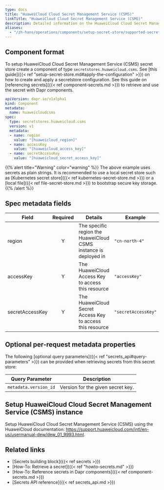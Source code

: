 ```yaml
---
type: docs
title: "HuaweiCloud Cloud Secret Management Service (CSMS)"
linkTitle: "HuaweiCloud Cloud Secret Management Service (CSMS)"
description: Detailed information on the HuaweiCloud Cloud Secret Management Service (CSMS) - secret store component
aliases:
  - "/zh-hans/operations/components/setup-secret-store/supported-secret-stores/huaweicloud-csms/"
---
```


## Component format

To setup HuaweiCloud Cloud Secret Management Service (CSMS) secret store create a component of type `secretstores.huaweicloud.csms`. See [this guide]({{< ref "setup-secret-store.md#apply-the-configuration" >}}) on how to create and apply a secretstore configuration. See this guide on [referencing secrets]({{< ref component-secrets.md >}}) to retrieve and use the secret with Dapr components.

```yaml
apiVersion: dapr.io/v1alpha1
kind: Component
metadata:
  name: huaweicloudcsms
spec:
  type: secretstores.huaweicloud.csms
  version: v1
  metadata:
  - name: region
    value: "[huaweicloud_region]"
  - name: accessKey 
    value: "[huaweicloud_access_key]"
  - name: secretAccessKey
    value: "[huaweicloud_secret_access_key]"
```

{{% alert title="Warning" color="warning" %}}
The above example uses secrets as plain strings. It is recommended to use a local secret store such as [Kubernetes secret store]({{< ref kubernetes-secret-store.md >}}) or a [local file]({{< ref file-secret-store.md >}}) to bootstrap secure key storage.
{{% /alert %}}

## Spec metadata fields

| Field           | Required | Details                                                          | Example             |
| --------------- | :------: | ---------------------------------------------------------------- | ------------------- |
| region          |    Y     | The specific region the HuaweiCloud CSMS instance is deployed in | `"cn-north-4"`      |
| accessKey       |    Y     | The HuaweiCloud Access Key to access this resource               | `"accessKey"`       |
| secretAccessKey |    Y     | The HuaweiCloud Secret Access Key to access this resource        | `"secretAccessKey"` |

## Optional per-request metadata properties

The following [optional query parameters]({{< ref "secrets_api#query-parameters" >}}) can be provided when retrieving secrets from this secret store:

Query Parameter | Description
--------- | -----------
`metadata.version_id` | Version for the given secret key.


## Setup HuaweiCloud Cloud Secret Management Service (CSMS) instance

Setup HuaweiCloud Cloud Secret Management Service (CSMS) using the HuaweiCloud documentation: https://support.huaweicloud.com/intl/en-us/usermanual-dew/dew_01_9993.html.

## Related links

- [Secrets building block]({{< ref secrets >}})
- [How-To: Retrieve a secret]({{< ref "howto-secrets.md" >}})
- [How-To: Reference secrets in Dapr components]({{< ref component-secrets.md >}})
- [Secrets API reference]({{< ref secrets_api.md >}})
